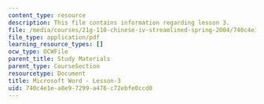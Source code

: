 ```yaml
---
content_type: resource
description: This file contains information regarding lesson 3.
file: /media/courses/21g-110-chinese-iv-streamlined-spring-2004/740c4e1ea8e97299a476c72ebfe0ccd0_MIT21G_110S04_Lesson_3.pdf
file_type: application/pdf
learning_resource_types: []
ocw_type: OCWFile
parent_title: Study Materials
parent_type: CourseSection
resourcetype: Document
title: Microsoft Word - Lesson-3
uid: 740c4e1e-a8e9-7299-a476-c72ebfe0ccd0
---
```

